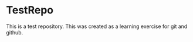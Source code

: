 TestRepo
========

This is a test repository. This was created as a learning exercise for git and github.
